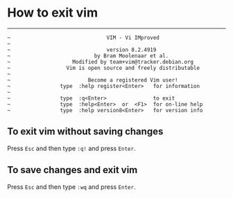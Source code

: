 # How to exit vim
---
```
~                               VIM - Vi IMproved              
~                                                              
~                               version 8.2.4919               
~                           by Bram Moolenaar et al.           
~                    Modified by team+vim@tracker.debian.org   
~                  Vim is open source and freely distributable 
~                                                              
~                         Become a registered Vim user!        
~                type  :help register<Enter>   for information 
~                                                              
~                type  :q<Enter>               to exit         
~                type  :help<Enter>  or  <F1>  for on-line help
~                type  :help version8<Enter>   for version info
```

## To exit vim without saving changes

Press `Esc` and then type `:q!` and press `Enter`.

## To save changes and exit vim

Press `Esc` and then type `:wq` and press `Enter`.
